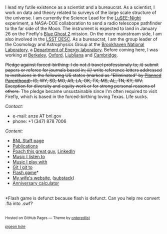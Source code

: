 
I lead my futile existence as a scientist and a bureaucrat. As a scientist, I work on data and theory related to surveys of the large scale structure of the universe. I am currently the Science Lead for the [LuSEE-Night](https://www.eurekalert.org/news-releases/982134) experiment, a NASA-DOE collaboration to send a radio telescope pathfinder to the far side of the Moon. The instrument is expected to land in January 26 on the Firefly's [Blue Ghost 2](https://fireflyspace.com/blue-ghost-mission-2/) mission. On the more mainstream side, I am also involved in the [LSST DESC](https://lsstdesc.org/). As a bureaucrat, I am the group leader of the Cosmology and Astrophysics Group at the [Brookhaven National Laboratory](http://www.cosmo.bnl.gov/), a [Department of Energy laboratory](http://www.energy.gov/). Before coming here, I was working at [Berkeley](http://bccp.lbl.gov/), [Oxford](http://www-astro.physics.ox.ac.uk/), [Ljubljana](http://www.fmf.uni-lj.si/) and [Cambridge](http://www.mrao.cam.ac.uk/).

~~Pledge against forced-birthing: I do not _i)_ travel professionaly to; _ii)_ submit papers or referee for journals based in; _iii)_ write reference letters addressed to instituions in the following US states (marked as "Elliminated" by [Planned Parenthood](https://www.plannedparenthoodaction.org/abortion-access-tool/)): ID, WY, SD, MO, AR, LA, OK, TX, MS, AL, TN, KY, WV. Exception for diversity and equity work or for strong personal reasons of others.~~
The pledge became unsustainable since I'm often required to visit Firefly, which is based in the forced-birthing loving Texas. Life sucks.

_Contact:_
 * e-mail: anze AT bnl.gov
 *  phone: +1 (347) 878 7006

_Content:_
 * [BNL Staff page](https://www.bnl.gov/staff/anze)
 * [Publications](http://arxiv.org/find/grp_physics/1/au:+Slosar/0/1/0/all/0/1)
 * [Poach this great guy](assets/doc/cv.pdf), [LinkedIn](https://www.linkedin.com/in/aslosar/)
 * [Music I listen to](https://www.last.fm/user/slosar/library)
 * [Music I play with](https://musescore.com/user/54207456)
 * [Git I git to](http://www.github.com/slosar)
 * [Flash game](http://www.slosar.com/sloni)*
 * [My wife's website](https://www.bovcon.com/), ([substack](https://bovcon.substack.com))
 * [Anniversary calculator](https://slosar.com/cgi-bin/anni.py)
	
<br>
*Flash game is defunct because flash is defunct. Can you help me convert .fla into .swf?
<br>
<br>
<p><small>Hosted on GitHub Pages &mdash; Theme by <a href="https://github.com/orderedlist">orderedlist</a></small></p>
<p><small><A HREF=https://www.dropbox.com/request/IC6f7NYq0gjmvIMxKaD9>pigeon hole</A> </small></p>
